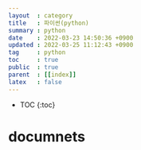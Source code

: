 ```yaml
---
layout  : category 
title   : 파이썬(python)  
summary : python 
date    : 2022-03-23 14:50:36 +0900
updated : 2022-03-25 11:12:43 +0900
tag     : python 
toc     : true
public  : true
parent  : [[index]] 
latex   : false
---
```

* TOC
{:toc}

# documnets 


